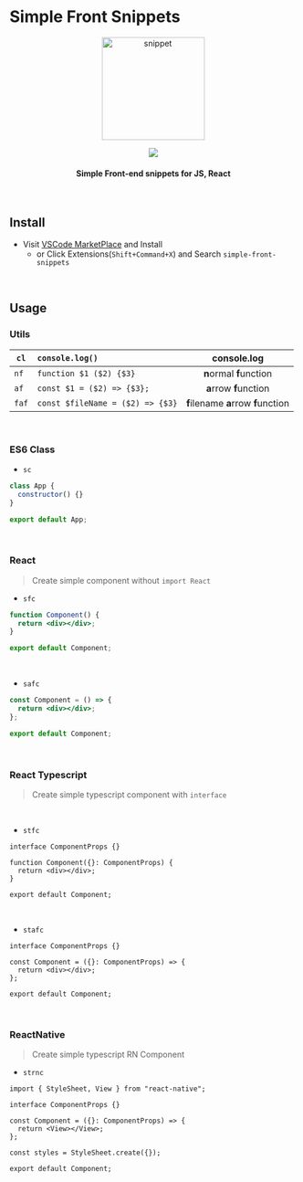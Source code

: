 # Simple Front Snippets

<p align="center">
  <img src="https://user-images.githubusercontent.com/48676844/221220456-c06a61ba-04d7-478f-8521-43d6664b1fdb.png" width='180px' height='180px' alt="snippet" >
</p>

<p align="center">
<img src="https://img.shields.io/visual-studio-marketplace/v/InKyoJeong.simple-front-snippets" />
  <h4 align="center">Simple Front-end snippets for JS, React</h4>
  <br />
</p>

## Install

- Visit [VSCode MarketPlace](https://marketplace.visualstudio.com/items?itemName=InKyoJeong.simple-front-snippets) and Install
  - or Click Extensions(`Shift+Command+X`) and Search `simple-front-snippets`

<br>

## Usage

### Utils

| `cl`  | `console.log()`                  |         **c**onsole.**l**og         |
| ----- | :------------------------------- | :---------------------------------: |
| `nf`  | `function $1 ($2) {$3}`          |       **n**ormal **f**unction       |
| `af`  | `const $1 = ($2) => {$3};`       |       **a**rrow **f**unction        |
| `faf` | `const $fileName = ($2) => {$3}` | **f**ilename **a**rrow **f**unction |

<br>

### ES6 Class

- `sc`

```js
class App {
  constructor() {}
}

export default App;
```

<br>

### React

> Create simple component without `import React`

- `sfc`

```jsx
function Component() {
  return <div></div>;
}

export default Component;
```

<br>

- `safc`

```jsx
const Component = () => {
  return <div></div>;
};

export default Component;
```

<br>

### React Typescript

> Create simple typescript component with `interface`

<br>

- `stfc`

```tsx
interface ComponentProps {}

function Component({}: ComponentProps) {
  return <div></div>;
}

export default Component;
```

<br>

- `stafc`

```tsx
interface ComponentProps {}

const Component = ({}: ComponentProps) => {
  return <div></div>;
};

export default Component;
```

<br>

### ReactNative

> Create simple typescript RN Component

- `strnc`

```tsx
import { StyleSheet, View } from "react-native";

interface ComponentProps {}

const Component = ({}: ComponentProps) => {
  return <View></View>;
};

const styles = StyleSheet.create({});

export default Component;
```

